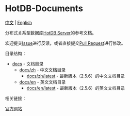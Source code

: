 # HotDB-Documents

[中文](README.md) | [English](README_en.md)

分布式关系型数据库[HotDB Server](https://www.hotdb.com/server)的参考文档。

欢迎提交[Issue](https://github.com/HotDB-Community/hotdb-documents/issues)进行反馈，或者直接提交[Pull Request](https://github.com/HotDB-Community/hotdb-documents/pulls)进行修改。

目录结构：

* [docs](docs) - 文档目录
    * [docs/zh](docs/zh) - 中文文档目录
	    * [docs/zh/latest](docs/zh/latest) - 最新版本（2.5.6）的中文文档目录
	* [docs/en](docs/en) - 英文文档目录
		* [docs/en/latest](docs/en/latest) - 最新版本（2.5.6）的英文文档目录

相关链接：

[官方网站](https://www.hotdb.com)